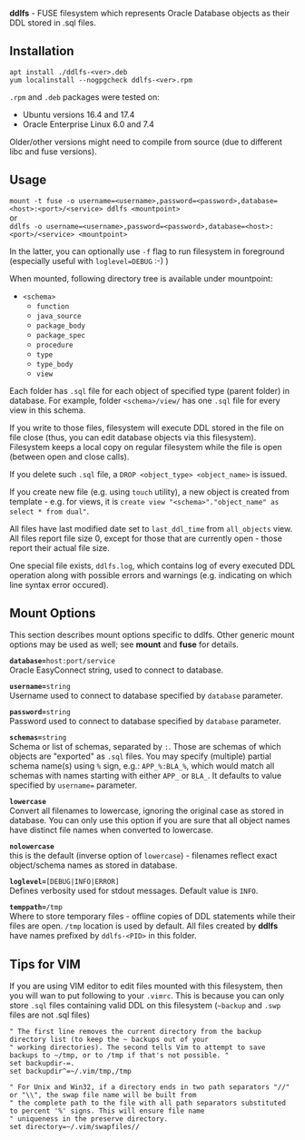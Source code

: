 
**ddlfs** - FUSE filesystem which represents Oracle Database objects as their DDL stored in .sql files.


Installation
------------
`apt install ./ddlfs-<ver>.deb`  
`yum localinstall --nogpgcheck ddlfs-<ver>.rpm`

`.rpm` and `.deb` packages were tested on:

* Ubuntu versions 16.4 and 17.4
* Oracle Enterprise Linux 6.0 and 7.4

Older/other versions might need to compile from source (due to different libc and fuse versions).


Usage
-----
`mount -t fuse -o username=<username>,password=<password>,database=<host>:<port>/<service> ddlfs <mountpoint>`  
or  
`ddlfs -o username=<username>,password=<password>,database=<host>:<port>/<service> <mountpoint>`

In the latter, you can optionally use `-f` flag to run filesystem in foreground (especially useful with `loglevel=DEBUG` :-) )

When mounted, following directory tree is available under mountpoint:
 
* `<schema>`
  * `function`
  * `java_source`
  * `package_body`
  * `package_spec`
  * `procedure`
  * `type`
  * `type_body`
  * `view`

Each folder has `.sql` file for each object of specified type (parent folder) in database. For example, folder `<schema>/view/`
has one `.sql` file for every view in this schema.

If you write to those files, filesystem will execute DDL stored in the file on file close (thus, you can edit database objects
via this filesystem). Filesystem keeps a local copy on regular filesystem while the file is open (between open and close calls).

If you delete such `.sql` file, a `DROP <object_type> <object_name>` is issued.

If you create new file (e.g. using `touch` utility), a new object is created from template - e.g. for views, it is 
`create view "<schema>"."object_name" as select * from dual"`.

All files have last modified date set to `last_ddl_time` from `all_objects` view. All files report file size 0, except for
those that are currently open - those report their actual file size.

One special file exists, `ddlfs.log`, which contains log of every executed DDL operation along with possible errors and 
warnings (e.g. indicating on which line syntax error occured).


Mount Options
-------------

This section describes mount options specific to
ddlfs. Other generic mount options may be used as well; see **mount** and **fuse** for details.


**`database=`**`host:port/service`  
Oracle EasyConnect string, used to connect to database.

**`username=`**`string`  
Username used to connect to database specified by `database` parameter.

**`password=`**`string`  
Password used to connect to database specified by `database` parameter.

**`schemas=`**`string`  
Schema or list of schemas, separated by `:`. Those are schemas of which objects are "exported" as `.sql` files. You may specify (multiple) partial schema name(s) using `%`
sign, e.g.: `APP_%:BLA_%`, which would match all schemas with names starting with either `APP_` or `BLA_`. It defaults to value specified by `username=` parameter.

**`lowercase`**  
Convert all filenames to lowercase, ignoring the original case as stored in database. You can only use this option if you are sure that all object names have distinct file names when converted to lowercase.

**`nolowercase`**  
this is the default (inverse option of `lowercase`) - filenames reflect exact 
object/schema names as stored in database. 

**`loglevel=`**`[DEBUG|INFO|ERROR]`  
Defines verbosity used for stdout messages. Default value is `INFO`.

**`temppath=`**`/tmp`  
Where to store temporary files - offline copies of DDL statements while their files are open. 
`/tmp` location is used by default. All files created by **ddlfs** have names prefixed by `ddlfs-<PID>` in this folder.


Tips for VIM
------------
If you are using VIM editor to edit files mounted with this filesystem, then you will wan to put following to your `.vimrc`.
This is because you can only store `.sql` files containing valid DDL on this filesystem (`~backup` and `.swp` files are not .sql files)

```
" The first line removes the current directory from the backup directory list (to keep the ~ backups out of your
" working directories). The second tells Vim to attempt to save backups to ~/tmp, or to /tmp if that's not possible. "
set backupdir-=.
set backupdir^=~/.vim/tmp,/tmp
```

```
" For Unix and Win32, if a directory ends in two path separators "//" or "\\", the swap file name will be built from
" the complete path to the file with all path separators substituted to percent '%' signs. This will ensure file name
" uniqueness in the preserve directory.
set directory=~/.vim/swapfiles//
```

